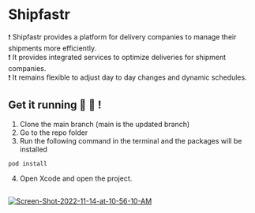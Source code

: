 # Shipfastr

:exclamation: Shipfastr provides a platform for delivery companies to manage their shipments more efficiently.  
:exclamation: It provides integrated services to optimize deliveries for shipment companies.   
:exclamation: It remains flexible to adjust day to day changes and dynamic schedules.  
## Get it running :dizzy: :dizzy: !
1. Clone the main branch (main is the updated branch)
2. Go to the repo folder
3. Run the following command in the terminal and the packages will be installed
```
pod install
```
4. Open Xcode and open the project.

##
<a href="https://ibb.co/RSzMHqB"><img src="https://i.ibb.co/ZJWwT0Y/Screen-Shot-2022-11-14-at-10-56-10-AM.png" alt="Screen-Shot-2022-11-14-at-10-56-10-AM" border="0"></a>


